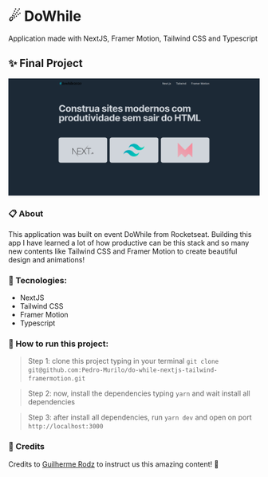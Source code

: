 # ☄ DoWhile
Application made with NextJS, Framer Motion, Tailwind CSS and Typescript

## ✨ Final Project
![DoWhile Final Project](https://github.com/Pedro-Murilo/do-while-nextjs-tailwind-framermotion/blob/main/public/img/dowhile.png)

### 📋 About
This application was built on event DoWhile from Rocketseat. Building this app I have learned a lot of how productive can be this stack and so many 
new contents like Tailwind CSS and Framer Motion to create beautiful design and animations!

### 🚀 Tecnologies:
- NextJS
- Tailwind CSS
- Framer Motion
- Typescript

### 📲 How to run this project:
> Step 1: clone this project typing in your terminal `git clone git@github.com:Pedro-Murilo/do-while-nextjs-tailwind-framermotion.git`

> Step 2: now, install the dependencies typing `yarn` and wait install all dependencies

> Step 3: after install all dependencies, run `yarn dev` and open on port `http://localhost:3000`

### 💜 Credits
Credits to [Guilherme Rodz](https://github.com/guilhermerodz) to instruct us this amazing content! 💜
